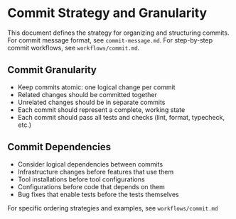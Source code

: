 # Commit Strategy and Granularity

This document defines the strategy for organizing and structuring commits.
For commit message format, see `commit-message.md`.
For step-by-step commit workflows, see `workflows/commit.md`.

## Commit Granularity

- Keep commits atomic: one logical change per commit
- Related changes should be committed together
- Unrelated changes should be in separate commits
- Each commit should represent a complete, working state
- Each commit should pass all tests and checks (lint, format, typecheck, etc.)

## Commit Dependencies

- Consider logical dependencies between commits
- Infrastructure changes before features that use them
- Tool installations before tool configurations
- Configurations before code that depends on them
- Bug fixes that enable tests before the tests themselves

For specific ordering strategies and examples, see `workflows/commit.md`
